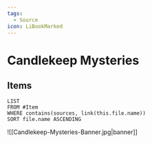```yaml
---
tags:
  - Source
icon: LiBookMarked
---
```


# Candlekeep Mysteries

## Items

```dataview
LIST
FROM #Item 
WHERE contains(sources, link(this.file.name))
SORT file.name ASCENDING
```

![[Candlekeep-Mysteries-Banner.jpg|banner]]
